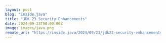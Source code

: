 ```yaml
---
layout: post
blog: "inside.java"
title: "JDK 23 Security Enhancements"
date: 2024-09-23T00:00:00Z
image: images/java.png
remote_url: "https://inside.java/2024/09/23/jdk23-security-enhancements/"
---
```

